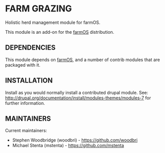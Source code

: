 FARM GRAZING
============

Holistic herd management module for farmOS.

This module is an add-on for the [farmOS](http://drupal.org/project/farm)
distribution.

DEPENDENCIES
------------

This module depends on [farmOS](http://drupal.org/project/farm), and a number
of contrib modules that are packaged with it.

INSTALLATION
------------

Install as you would normally install a contributed drupal module. See:
http://drupal.org/documentation/install/modules-themes/modules-7 for further
information.

MAINTAINERS
-----------

Current maintainers:
 * Stephen Woodbridge (woodbri) - https://github.com/woodbri
 * Michael Stenta (mstenta) - https://github.com/mstenta
